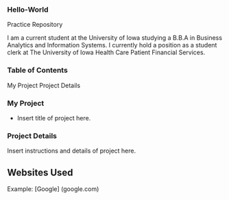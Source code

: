 ### Hello-World
Practice Repository

I am a current student at the University of Iowa studying a B.B.A in Business Analytics and Information Systems. I currently hold a position as a student clerk at The University of Iowa Health Care Patient Financial Services.


### Table of Contents
My Project
Project Details

### My Project
+ Insert title of project here.


### Project Details
Insert instructions and details of project here.


## Websites Used
Example: [Google] (google.com)

